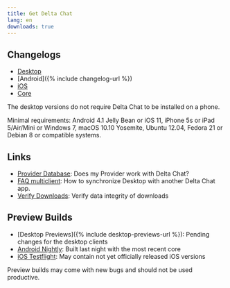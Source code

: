 ```yaml
---
title: Get Delta Chat
lang: en
downloads: true
---
```


## Changelogs

* [Desktop](https://github.com/deltachat/deltachat-desktop/blob/master/CHANGELOG.md)
* [Android]({% include changelog-url %})
* [iOS](https://github.com/deltachat/deltachat-ios/blob/master/CHANGELOG.md)
* [Core](https://github.com/deltachat/deltachat-core-rust/blob/master/CHANGELOG.md)

The desktop versions do not require Delta Chat to be installed on a phone.

Minimal requirements:
Android 4.1 Jelly Bean
or iOS 11, iPhone 5s or iPad 5/Air/Mini
or Windows 7, macOS 10.10 Yosemite, Ubuntu 12.04, Fedora 21 or Debian 8
or compatible systems.

## Links

* [Provider Database](https://providers.delta.chat/): Does my Provider work with Delta Chat?
* [FAQ multiclient](help#multiclient): How to synchronize Desktop with another Delta Chat app.
* [Verify Downloads](verify-downloads): Verify data integrity of downloads

## Preview Builds

* [Desktop Previews]({% include desktop-previews-url %}): Pending changes for the desktop clients
* [Android Nightly](https://download.delta.chat/android/nightly/): Built last night with the most recent core
* [iOS Testflight](https://testflight.apple.com/join/uEMc1NxS): May contain not yet officially released iOS versions

Preview builds may come with new bugs and should not be used productive.